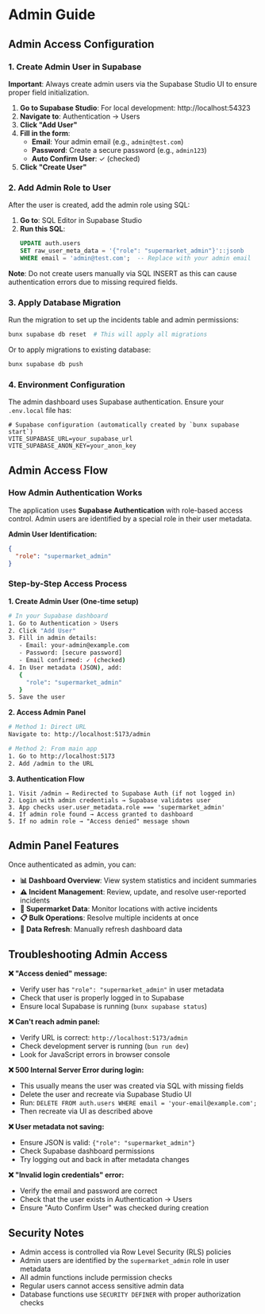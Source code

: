 # Admin Guide

## Admin Access Configuration

### 1. Create Admin User in Supabase

**Important**: Always create admin users via the Supabase Studio UI to ensure proper field initialization.

1. **Go to Supabase Studio**: For local development: http://localhost:54323
2. **Navigate to**: Authentication → Users
3. **Click "Add User"**
4. **Fill in the form**:
   - **Email**: Your admin email (e.g., `admin@test.com`)
   - **Password**: Create a secure password (e.g., `admin123`)
   - **Auto Confirm User**: ✓ (checked)
5. **Click "Create User"**

### 2. Add Admin Role to User

After the user is created, add the admin role using SQL:

1. **Go to**: SQL Editor in Supabase Studio
2. **Run this SQL**:
   ```sql
   UPDATE auth.users 
   SET raw_user_meta_data = '{"role": "supermarket_admin"}'::jsonb
   WHERE email = 'admin@test.com';  -- Replace with your admin email
   ```

**Note**: Do not create users manually via SQL INSERT as this can cause authentication errors due to missing required fields.

### 3. Apply Database Migration

Run the migration to set up the incidents table and admin permissions:

```bash
bunx supabase db reset  # This will apply all migrations
```

Or to apply migrations to existing database:

```bash
bunx supabase db push
```

### 4. Environment Configuration

The admin dashboard uses Supabase authentication. Ensure your `.env.local` file has:

```env
# Supabase configuration (automatically created by `bunx supabase start`)
VITE_SUPABASE_URL=your_supabase_url
VITE_SUPABASE_ANON_KEY=your_anon_key
```

## Admin Access Flow

### How Admin Authentication Works

The application uses **Supabase Authentication** with role-based access control. Admin users are identified by a special role in their user metadata.

**Admin User Identification:**
```json
{
  "role": "supermarket_admin"
}
```

### Step-by-Step Access Process

**1. Create Admin User (One-time setup)**
```bash
# In your Supabase dashboard
1. Go to Authentication > Users
2. Click "Add User"
3. Fill in admin details:
   - Email: your-admin@example.com
   - Password: [secure password]
   - Email confirmed: ✓ (checked)
4. In User metadata (JSON), add:
   {
     "role": "supermarket_admin"
   }
5. Save the user
```

**2. Access Admin Panel**
```bash
# Method 1: Direct URL
Navigate to: http://localhost:5173/admin

# Method 2: From main app
1. Go to http://localhost:5173
2. Add /admin to the URL
```

**3. Authentication Flow**
```
1. Visit /admin → Redirected to Supabase Auth (if not logged in)
2. Login with admin credentials → Supabase validates user
3. App checks user.user_metadata.role === 'supermarket_admin'
4. If admin role found → Access granted to dashboard
5. If no admin role → "Access denied" message shown
```

## Admin Panel Features

Once authenticated as admin, you can:

- **📊 Dashboard Overview**: View system statistics and incident summaries
- **⚠️ Incident Management**: Review, update, and resolve user-reported incidents  
- **🏪 Supermarket Data**: Monitor locations with active incidents
- **📋 Bulk Operations**: Resolve multiple incidents at once
- **🔄 Data Refresh**: Manually refresh dashboard data

## Troubleshooting Admin Access

**❌ "Access denied" message:**
- Verify user has `"role": "supermarket_admin"` in user metadata
- Check that user is properly logged in to Supabase
- Ensure local Supabase is running (`bunx supabase status`)

**❌ Can't reach admin panel:**
- Verify URL is correct: `http://localhost:5173/admin`
- Check development server is running (`bun run dev`)
- Look for JavaScript errors in browser console

**❌ 500 Internal Server Error during login:**
- This usually means the user was created via SQL with missing fields
- Delete the user and recreate via Supabase Studio UI
- Run: `DELETE FROM auth.users WHERE email = 'your-email@example.com';`
- Then recreate via UI as described above

**❌ User metadata not saving:**
- Ensure JSON is valid: `{"role": "supermarket_admin"}`
- Check Supabase dashboard permissions
- Try logging out and back in after metadata changes

**❌ "Invalid login credentials" error:**
- Verify the email and password are correct
- Check that the user exists in Authentication → Users
- Ensure "Auto Confirm User" was checked during creation

## Security Notes

- Admin access is controlled via Row Level Security (RLS) policies
- Admin users are identified by the `supermarket_admin` role in user metadata
- All admin functions include permission checks
- Regular users cannot access sensitive admin data
- Database functions use `SECURITY DEFINER` with proper authorization checks